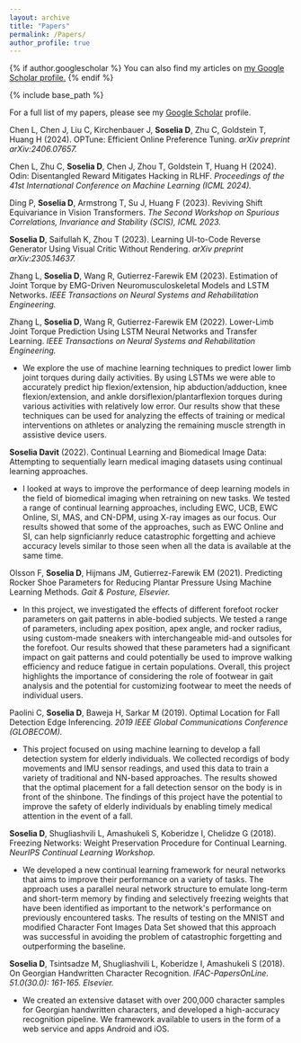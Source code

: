 ```yaml
---
layout: archive
title: "Papers"
permalink: /Papers/
author_profile: true
---
```


{% if author.googlescholar %}
  You can also find my articles on <u><a href="{{author.googlescholar}}">my Google Scholar profile</a>.</u>
{% endif %}

{% include base_path %}

For a full list of my papers, please see my [Google Scholar](https://scholar.google.com/citations?user=rHit2vIAAAAJ&hl=en) profile.


Chen L, Chen J, Liu C, Kirchenbauer J, **Soselia D**, Zhu C, Goldstein T, Huang H (2024). OPTune: Efficient Online Preference Tuning. *arXiv preprint arXiv:2406.07657.*

Chen L, Zhu C, **Soselia D**, Chen J, Zhou T, Goldstein T, Huang H (2024). Odin: Disentangled Reward Mitigates Hacking in RLHF. *Proceedings of the 41st International Conference on Machine Learning (ICML 2024).*

Ding P, **Soselia D**, Armstrong T, Su J, Huang F (2023). Reviving Shift Equivariance in Vision Transformers. *The Second Workshop on Spurious Correlations, Invariance and Stability (SCIS), ICML 2023.*

**Soselia D**, Saifullah K, Zhou T (2023). Learning UI-to-Code Reverse Generator Using Visual Critic Without Rendering. *arXiv preprint arXiv:2305.14637.*

Zhang L, **Soselia D**, Wang R, Gutierrez-Farewik EM (2023). Estimation of Joint Torque by EMG-Driven Neuromusculoskeletal Models and LSTM Networks. *IEEE Transactions on Neural Systems and Rehabilitation Engineering.*

Zhang L, **Soselia D**, Wang R, Gutierrez-Farewik EM (2022). Lower-Limb Joint Torque Prediction Using LSTM Neural Networks and Transfer Learning. *IEEE Transactions on Neural Systems and Rehabilitation Engineering.*
- We explore the use of machine learning techniques to predict lower limb joint torques during daily activities. By using LSTMs we were able to accurately predict hip flexion/extension, hip abduction/adduction, knee flexion/extension, and ankle dorsiflexion/plantarflexion torques during various activities with relatively low error. Our results show that these techniques can be used for analyzing the effects of training or medical interventions on athletes or analyzing the remaining muscle strength in assistive device users.


**Soselia Davit** (2022). Continual Learning and Biomedical Image Data: Attempting to sequentially learn medical imaging datasets using continual learning approaches.  
- I looked at ways to improve the performance of deep learning models in the field of biomedical imaging when retraining on new tasks. We tested a range of continual learning approaches, including EWC, UCB, EWC Online, SI, MAS, and CN-DPM, using X-ray images as our focus. Our results showed that some of the approaches, such as EWC Online and SI, can help signficianrly reduce catastrophic forgetting and achieve accuracy levels similar to those seen when all the data is available at the same time.


Olsson F, **Soselia D**, Hijmans JM, Gutierrez-Farewik EM (2021). Predicting Rocker Shoe Parameters for Reducing Plantar Pressure Using Machine Learning Methods. *Gait & Posture, Elsevier.*
- In this project, we investigated the effects of different forefoot rocker parameters on gait patterns in able-bodied subjects. We tested a range of parameters, including apex position, apex angle, and rocker radius, using custom-made sneakers with interchangeable mid-and outsoles for the forefoot. Our results showed that these parameters had a significant impact on gait patterns and could potentially be used to improve walking efficiency and reduce fatigue in certain populations. Overall, this project highlights the importance of considering the role of footwear in gait analysis and the potential for customizing footwear to meet the needs of individual users.


Paolini C, **Soselia D**, Baweja H, Sarkar M (2019). Optimal Location for Fall Detection Edge Inferencing. *2019 IEEE Global Communications Conference (GLOBECOM).*  
- This project focused on using machine learning to develop a fall detection system for elderly individuals. We collected recordigs of body movements and IMU sensor readings, and used this data to train a variety of traditional and NN-based approaches. The results showed that the optimal placement for a fall detection sensor on the body is in front of the shinbone. The findings of this project have the potential to improve the safety of elderly individuals by enabling timely medical attention in the event of a fall.

**Soselia D**, Shugliashvili L, Amashukeli S, Koberidze I, Chelidze G (2018). Freezing Networks: Weight Preservation Procedure for Continual Learning. *NeurIPS Continual Learning Workshop.*
- We developed a new continual learning framework for neural networks that aims to improve their performance on a variety of tasks. The approach uses a parallel neural network structure to emulate long-term and short-term memory by finding and selectively freezing weights that have been identified as important to the network's performance on previously encountered tasks. The results of testing on the MNIST and modified Character Font Images Data Set showed that this approach was successful in avoiding the problem of catastrophic forgetting and outperforming the baseline.


**Soselia D**, Tsintsadze M, Shugliashvili L, Koberidze I, Amashukeli S (2018). On Georgian Handwritten Character Recognition. *IFAC-PapersOnLine. 51.0(30.0): 161-165. Elsevier.*
- We created an extensive dataset with over 200,000 character samples for Georgian handwritten characters, and developed a high-accuracy recognition pipeline. We framework available to users in the form of a web service and apps Android and iOS.
